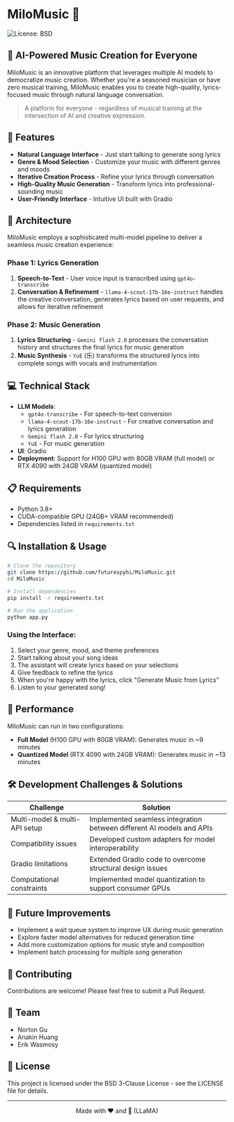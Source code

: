 # MiloMusic 🎵

![License: BSD](https://img.shields.io/badge/License-BSD%203--Clause-blue.svg)

[//]: # (<p align="center">)

[//]: # (  <img src="assets/milomusic-logo.png" alt="MiloMusic Logo" width="200"/>)

[//]: # (</p>)

## 🦙 AI-Powered Music Creation for Everyone

MiloMusic is an innovative platform that leverages multiple AI models to democratize music creation. Whether you're a seasoned musician or have zero musical training, MiloMusic enables you to create high-quality, lyrics-focused music through natural language conversation.

> A platform for everyone - regardless of musical training at the intersection of AI and creative expression.

## 🚀 Features

- **Natural Language Interface** - Just start talking to generate song lyrics
- **Genre & Mood Selection** - Customize your music with different genres and moods
- **Iterative Creation Process** - Refine your lyrics through conversation
- **High-Quality Music Generation** - Transform lyrics into professional-sounding music
- **User-Friendly Interface** - Intuitive UI built with Gradio

## 🔧 Architecture

MiloMusic employs a sophisticated multi-model pipeline to deliver a seamless music creation experience:

### Phase 1: Lyrics Generation
1. **Speech-to-Text** - User voice input is transcribed using `gpt4o-transcribe`
2. **Conversation & Refinement** - `llama-4-scout-17b-16e-instruct` handles the creative conversation, generates lyrics based on user requests, and allows for iterative refinement

### Phase 2: Music Generation
1. **Lyrics Structuring** - `Gemini flash 2.0` processes the conversation history and structures the final lyrics for music generation
2. **Music Synthesis** - `YuE` (乐) transforms the structured lyrics into complete songs with vocals and instrumentation

## 💻 Technical Stack

- **LLM Models**:
  - `gpt4o-transcribe` - For speech-to-text conversion
  - `llama-4-scout-17b-16e-instruct` - For creative conversation and lyrics generation
  - `Gemini flash 2.0` - For lyrics structuring
  - `YuE` - For music generation
- **UI**: Gradio
- **Deployment**: Support for H100 GPU with 80GB VRAM (full model) or RTX 4090 with 24GB VRAM (quantized model)

## 📋 Requirements

- Python 3.8+
- CUDA-compatible GPU (24GB+ VRAM recommended)
- Dependencies listed in `requirements.txt`

## 🔍 Installation & Usage

```bash
# Clone the repository
git clone https://github.com/futurespyhi/MiloMusic.git
cd MiloMusic

# Install dependencies
pip install -r requirements.txt

# Run the application
python app.py
```

### Using the Interface:
1. Select your genre, mood, and theme preferences
2. Start talking about your song ideas
3. The assistant will create lyrics based on your selections
4. Give feedback to refine the lyrics
5. When you're happy with the lyrics, click "Generate Music from Lyrics"
6. Listen to your generated song!

## 🔬 Performance

MiloMusic can run in two configurations:

- **Full Model** (H100 GPU with 80GB VRAM): Generates music in ~9 minutes
- **Quantized Model** (RTX 4090 with 24GB VRAM): Generates music in ~13 minutes

## 🛠️ Development Challenges & Solutions

| Challenge | Solution |
|-----------|----------|
| Multi-model & multi-API setup | Implemented seamless integration between different AI models and APIs |
| Compatibility issues | Developed custom adapters for model interoperability |
| Gradio limitations | Extended Gradio code to overcome structural design issues |
| Computational constraints | Implemented model quantization to support consumer GPUs |

## 🔮 Future Improvements

- Implement a wait queue system to improve UX during music generation
- Explore faster model alternatives for reduced generation time
- Add more customization options for music style and composition
- Implement batch processing for multiple song generation

## 🤝 Contributing

Contributions are welcome! Please feel free to submit a Pull Request.

## 👥 Team

- Norton Gu
- Anakin Huang
- Erik Wasmosy

## 📝 License

This project is licensed under the BSD 3-Clause License - see the LICENSE file for details.

---

<p align="center">
  Made with ❤️ and 🦙 (LLaMA)
</p>
